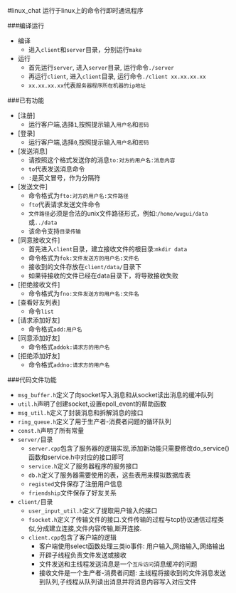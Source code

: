 #linux_chat
运行于linux上的命令行即时通讯程序<br>

###编译运行
* 编译<br>
	* 进入`client`和`server`目录，分别运行`make`<br>
* 运行<br>
	* 首先运行`server`, 进入`server`目录, 运行命令`./server`<br>
	* 再运行`client`, 进入`client`目录, 运行命令`./client xx.xx.xx.xx`<br>
	* `xx.xx.xx.xx`代表`服务器程序所在机器的ip地址`<br>

###已有功能
* [注册]<br>
	* 运行客户端,选择`1`,按照提示输入`用户名`和`密码`<br>
* [登录]<br>
	* 运行客户端,选择`0`,按照提示输入`用户名`和`密码`<br>
* [发送消息]<br>
	* 请按照这个格式发送你的消息`to:对方的用户名:消息内容`<br>
	* `to`代表发送消息命令<br>
	* `:`是英文冒号，作为分隔符<br>
* [发送文件]<br>
	* 命令格式为`fto:对方的用户名:文件路径`<br>
	* `fto`代表请求发送文件命令<br>
	* `文件路径`必须是合法的unix文件路径形式，例如:`/home/wugui/data`或`../data`<br>
	* 该命令支持`目录传输`<br>
* [同意接收文件]<br>
	* 首先进入`client`目录，建立接收文件的根目录:`mkdir data`<br>
	* 命令格式为`fok:文件发送方的用户名:文件名`<br>
	* 接收到的文件存放在`client/data/`目录下<br>
	* 如果待接收的文件已经在data目录下，将导致接收失败<br>
* [拒绝接收文件]<br>
	* 命令格式为`fno:文件发送方的用户名:文件名`<br>
* [查看好友列表]<br>
	* 命令`list`<br>
* [请求添加好友]<br>
	* 命令格式`add:用户名`<br>
* [同意添加好友]<br>
	* 命令格式`addok:请求方的用户名`<br>
* [拒绝添加好友]<br>
	* 命令格式`addno:请求方的用户名`<br>

###代码文件功能
* `msg_buffer.h`定义了向socket写入消息和从socket读出消息的缓冲队列<br>
* `util.h`声明了创建socket,设置epoll_event的帮助函数<br>
* `msg_util.h`定义了封装消息和拆解消息的接口<br>
* `ring_queue.h`定义了用于生产者-消费者问题的循环队列<br>
* `const.h`声明了所有常量<br>
* `server/`目录<br>
	* `server.cpp`包含了服务器的逻辑实现,添加新功能只需要修改do_service()函数和service.h中对应的接口即可<br>
	* `service.h`定义了服务器程序的服务接口<br>
	* `db.h`定义了服务器需要使用的表，这些表用来模拟数据库表<br>
	* `registed`文件保存了注册用户信息<br>
	* `friendship`文件保存了好友关系<br>
* `client/`目录<br>
	* `user_input_util.h`定义了提取用户输入的接口<br>
	* `fsocket.h`定义了传输文件的接口.文件传输的过程与tcp协议通信过程类似,分成建立连接,文件内容传输,断开连接.<br>
	* `client.cpp`包含了客户端的逻辑<br>
		* 客户端使用select函数处理三类io事件: 用户输入,网络输入,网络输出<br>
		* 开辟子线程负责文件发送或接收<br>
		* 文件发送和主线程发送消息是一个`互斥访问`消息缓冲的问题<br>
		* 接收文件是一个生产者-消费者问题: 主线程将接收到的文件消息发送到队列,子线程从队列读出消息并将消息内容写入对应文件<br>
